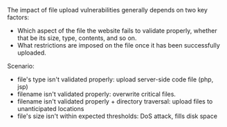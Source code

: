 The impact of file upload vulnerabilities generally depends on two key factors:

- Which aspect of the file the website fails to validate properly, whether that be its size, type, contents, and so on.
- What restrictions are imposed on the file once it has been successfully uploaded.

Scenario:
- file's type isn't validated properly: upload server-side code file (php, jsp)
- filename isn't validated properly: overwrite critical files.
- filename isn't validated properly + directory traversal: upload files to unanticipated locations
- file's size isn't within expected thresholds: DoS attack, fills disk space